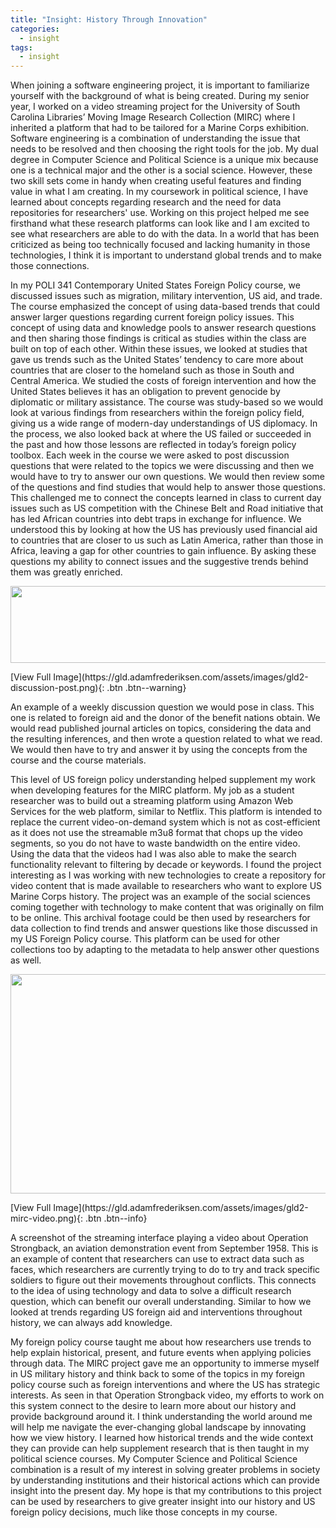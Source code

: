 ```yaml
---
title: "Insight: History Through Innovation"
categories:
  - insight
tags:
  - insight
---
```

<p>When joining a software engineering project, it is important to familiarize yourself with the background of what is being created. During my senior year, I worked on a video streaming project for the University of South Carolina Libraries&rsquo; Moving Image Research Collection (MIRC) where I inherited a platform that had to be tailored for a Marine Corps exhibition. Software engineering is a combination of understanding the issue that needs to be resolved and then choosing the right tools for the job. My dual degree in Computer Science and Political Science is a unique mix because one is a technical major and the other is a social science. However, these two skill sets come in handy when creating useful features and finding value in what I am creating. In my coursework in political science, I have learned about concepts regarding research and the need for data repositories for researchers&apos; use. Working on this project helped me see firsthand what these research platforms can look like and I am excited to see what researchers are able to do with the data. In a world that has been criticized as being too technically focused and lacking humanity in those technologies, I think it is important to understand global trends and to make those connections.</p>
<p>In my POLI 341 Contemporary United States Foreign Policy course, we discussed issues such as migration, military intervention, US aid, and trade. The course emphasized the concept of using data-based trends that could answer larger questions regarding current foreign policy issues. This concept of using data and knowledge pools to answer research questions and then sharing those findings is critical as studies within the class are built on top of each other. Within these issues, we looked at studies that gave us trends such as the United States&rsquo; tendency to care more about countries that are closer to the homeland such as those in South and Central America. We studied the costs of foreign intervention and how the United States believes it has an obligation to prevent genocide by diplomatic or military assistance. The course was study-based so we would look at various findings from researchers within the foreign policy field, giving us a wide range of modern-day understandings of US diplomacy. In the process, we also looked back at where the US failed or succeeded in the past and how those lessons are reflected in today&rsquo;s foreign policy toolbox. Each week in the course we were asked to post discussion questions that were related to the topics we were discussing and then we would have to try to answer our own questions. We would then review some of the questions and find studies that would help to answer those questions. This challenged me to connect the concepts learned in class to current day issues such as US competition with the Chinese Belt and Road initiative that has led African countries into debt traps in exchange for influence. We understood this by looking at how the US has previously used financial aid to countries that are closer to us such as Latin America, rather than those in Africa, leaving a gap for other countries to gain influence. By asking these questions my ability to connect issues and the suggestive trends behind them was greatly enriched.</p>
<p><img src="https://gld.adamfrederiksen.com/assets/images/gld2-discussion-post.png" width="624" height="123"></p>
[View Full Image](https://gld.adamfrederiksen.com/assets/images/gld2-discussion-post.png){: .btn .btn--warning}

<p>An example of a weekly discussion question we would pose in class. This one is related to foreign aid and the donor of the benefit nations obtain. We would read published journal articles on topics, considering the data and the resulting inferences, and then wrote a question related to what we read. We would then have to try and answer it by using the concepts from the course and the course materials.</p>
<p>This level of US foreign policy understanding helped supplement my work when developing features for the MIRC platform. My job as a student researcher was to build out a streaming platform using Amazon Web Services for the web platform, similar to Netflix. This platform is intended to replace the current video-on-demand system which is not as cost-efficient as it does not use the streamable m3u8 format that chops up the video segments, so you do not have to waste bandwidth on the entire video. Using the data that the videos had I was also able to make the search functionality relevant to filtering by decade or keywords. I found the project interesting as I was working with new technologies to create a repository for video content that is made available to researchers who want to explore US Marine Corps history. The project was an example of the social sciences coming together with technology to make content that was originally on film to be online. This archival footage could be then used by researchers for data collection to find trends and answer questions like those discussed in my US Foreign Policy course. This platform can be used for other collections too by adapting to the metadata to help answer other questions as well.</p>
<p><img src="https://gld.adamfrederiksen.com/assets/images/gld2-mirc-video.png" width="624" height="351"></p>
[View Full Image](https://gld.adamfrederiksen.com/assets/images/gld2-mirc-video.png){: .btn .btn--info}

<p>A screenshot of the streaming interface playing a video about Operation Strongback, an aviation demonstration event from September 1958. This is an example of content that researchers can use to extract data such as faces, which researchers are currently trying to do to try and track specific soldiers to figure out their movements throughout conflicts. This connects to the idea of using technology and data to solve a difficult research question, which can benefit our overall understanding. Similar to how we looked at trends regarding US foreign aid and interventions throughout history, we can always add knowledge.</p>
<p>My foreign policy course taught me about how researchers use trends to help explain historical, present, and future events when applying policies through data. The MIRC project gave me an opportunity to immerse myself in US military history and think back to some of the topics in my foreign policy course such as foreign interventions and where the US has strategic interests. As seen in that Operation Strongback video, my efforts to work on this system connect to the desire to learn more about our history and provide background around it. I think understanding the world around me will help me navigate the ever-changing global landscape by innovating how we view history. I learned how historical trends and the wide context they can provide can help supplement research that is then taught in my political science courses. My Computer Science and Political Science combination is a result of my interest in solving greater problems in society by understanding institutions and their historical actions which can provide insight into the present day. My hope is that my contributions to this project can be used by researchers to give greater insight into our history and US foreign policy decisions, much like those concepts in my course.</p>